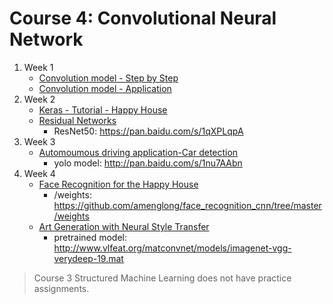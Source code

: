 # Course 4: Convolutional Neural Network

1. Week 1
    - [Convolution model - Step by Step](Convolution%20model%20-%20Step%20by%20Step.ipynb)
    - [Convolution model - Application](Convolution%20model%20-%20Application.ipynb)
1. Week 2
    - [Keras - Tutorial - Happy House](Keras%20-%20Tutorial%20-%20Happy%20House.ipynb)
    - [Residual Networks](Residual%20Networks.ipynb)
        - ResNet50: <https://pan.baidu.com/s/1qXPLqpA>
1. Week 3
    - [Automoumous driving application-Car detection](Automoumous%20driving%20application-Car%20detection.ipynb)
        - yolo model: <http://pan.baidu.com/s/1nu7AAbn>
1. Week 4
    - [Face Recognition for the Happy House](Face%20Recognition%20for%20the%20Happy%20House.ipynb)
        - /weights: <https://github.com/amenglong/face_recognition_cnn/tree/master/weights>
    - [Art Generation with Neural Style Transfer](Art%20Generation%20with%20Neural%20Style%20Transfer.ipynb)
        - pretrained model: <http://www.vlfeat.org/matconvnet/models/imagenet-vgg-verydeep-19.mat>

> Course 3 Structured Machine Learning does not have practice assignments.
